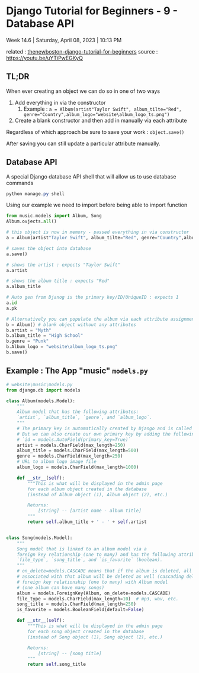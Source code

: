 # Django Tutorial for Beginners - 9 - Database API

Week 14.6 | Saturday, April 08, 2023 | 10:13 PM

related : [thenewboston-django-tutorial-for-beginners](thenewboston-django-tutorial-for-beginners.md)
source : https://youtu.be/uYTiPwEGKyQ

## TL;DR

When ever creating an object we can do so in one of two ways

1. Add everything in via the constructor
    1. Example : `a = Album(artist"Taylor Swift", album_tilte="Red", genre="Country",album_logo="website\album_logo_ts.png")`
2. Create a blank constructor and then add in manually via each attribute

Regardless of which approach be sure to save your work : `object.save()`

After saving you can still update a particular attribute manually.

## Database API

A special Django database API shell that will allow us to use database commands

```powershell
python manage.py shell
```

Using our example we need to import before being able to import function

```python
from music.models import Album, Song
Album.ovjects.all()

# this object is now in memory - passed everything in via constructor
a = Album(artist"Taylor Swift", album_tilte="Red", genre="Country",album_logo="website\album_logo_ts.png")

# saves the object into database
a.save()

# shows the artist : expects "Taylor Swift"
a.artist

# shows the album title : expects "Red"
a.album_title

# Auto gen from Djanog is the primary key/ID/UniqueID : expects 1
a.id
a.pk

# Alternatively you can populate the album via each attribute assignment
b = Album() # blank object without any attributes
b.artist = "Myth"
b.album_title = "High School"
b.genre = "Punk"
b.Album_logo = "website\album_logo_ts.png"
b.save()
```

## Example : The App "music" `models.py`

```python
# website\music\models.py
from django.db import models

class Album(models.Model):
    """
    Album model that has the following attributes:
    `artist`, `album_title`, `genre`, and `album_logo`.
    """
    # The primary key is automatically created by Django and is called id.
    # But we can also create our own primary key by adding the following line:
    # `id = models.AutoField(primary_key=True)`
    artist = models.CharField(max_length=250)
    album_title = models.CharField(max_length=500)
    genre = models.CharField(max_length=250)
    # URL to album logo image file
    album_logo = models.CharField(max_length=1000)

    def __str__(self):
        """This is what will be displayed in the admin page
        for each album object created in the database
        (instead of Album object (1), Album object (2), etc.)

        Returns:
            [string] -- [artist name - album title]
        """
        return self.album_title + ' - ' + self.artist


class Song(models.Model):
    """
    Song model that is linked to an album model via a
    foreign key relationship (one to many) and has the following attributes:
    `file_type`, `song_title`, and `is_favorite` (boolean).
    """
    # on_delete=models.CASCADE means that if the album is deleted, all songs
    # associated with that album will be deleted as well (cascading delete)
    # foreign key relationship (one to many) with Album model
    # (one album can have many songs)
    album = models.ForeignKey(Album, on_delete=models.CASCADE)
    file_type = models.CharField(max_length=10)  # mp3, wav, etc.
    song_title = models.CharField(max_length=250)
    is_favorite = models.BooleanField(default=False)

    def __str__(self):
        """This is what will be displayed in the admin page
        for each song object created in the database
        (instead of Song object (1), Song object (2), etc.)

        Returns:
            [string] -- [song title]
        """
        return self.song_title
```
